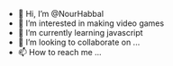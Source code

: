 - 👋 Hi, I’m @NourHabbal
- 👀 I’m interested in making video games
- 🌱 I’m currently learning javascript 
- 💞️ I’m looking to collaborate on ...
- 📫 How to reach me ...

<!---
NourHabbal/NourHabbal is a ✨ special ✨ repository because its `README.md` (this file) appears on your GitHub profile.
You can click the Preview link to take a look at your changes.
--->
